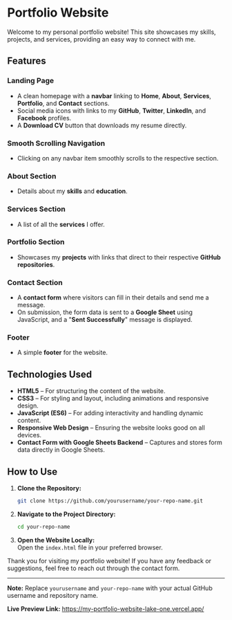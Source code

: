 # Portfolio Website

Welcome to my personal portfolio website! This site showcases my skills, projects, and services, providing an easy way to connect with me.

## Features

### Landing Page
- A clean homepage with a **navbar** linking to **Home**, **About**, **Services**, **Portfolio**, and **Contact** sections.
- Social media icons with links to my **GitHub**, **Twitter**, **LinkedIn**, and **Facebook** profiles.
- A **Download CV** button that downloads my resume directly.

### Smooth Scrolling Navigation
- Clicking on any navbar item smoothly scrolls to the respective section.

### About Section
- Details about my **skills** and **education**.

### Services Section
- A list of all the **services** I offer.

### Portfolio Section
- Showcases my **projects** with links that direct to their respective **GitHub repositories**.

### Contact Section
- A **contact form** where visitors can fill in their details and send me a message.
- On submission, the form data is sent to a **Google Sheet** using JavaScript, and a "**Sent Successfully**" message is displayed.

### Footer
- A simple **footer** for the website.

## Technologies Used

- **HTML5** – For structuring the content of the website.
- **CSS3** – For styling and layout, including animations and responsive design.
- **JavaScript (ES6)** – For adding interactivity and handling dynamic content.
- **Responsive Web Design** – Ensuring the website looks good on all devices.
- **Contact Form with Google Sheets Backend** – Captures and stores form data directly in Google Sheets.

## How to Use

1. **Clone the Repository:**  
   ```bash
   git clone https://github.com/yourusername/your-repo-name.git
   ```

2. **Navigate to the Project Directory:**  
   ```bash
   cd your-repo-name
   ```

3. **Open the Website Locally:**  
   Open the `index.html` file in your preferred browser.

Thank you for visiting my portfolio website! If you have any feedback or suggestions, feel free to reach out through the contact form.

---

**Note:** Replace `yourusername` and `your-repo-name` with your actual GitHub username and repository name.

**Live Preview Link:** https://my-portfolio-website-lake-one.vercel.app/ 

